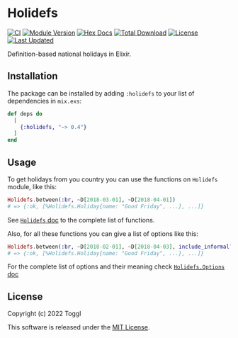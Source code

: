 # Holidefs

[![CI](https://github.com/toggl/holidefs/actions/workflows/elixir.yml/badge.svg)](https://github.com/toggl/holidefs/actions/workflows/elixir.yml)
[![Module Version](https://img.shields.io/hexpm/v/holidefs.svg)](https://hex.pm/packages/holidefs)
[![Hex Docs](https://img.shields.io/badge/hex-docs-lightgreen.svg)](https://hexdocs.pm/holidefs/)
[![Total Download](https://img.shields.io/hexpm/dt/holidefs.svg)](https://hex.pm/packages/holidefs)
[![License](https://img.shields.io/hexpm/l/holidefs.svg)](https://github.com/toggl/holidefs/blob/master/LICENSE.md)
[![Last Updated](https://img.shields.io/github/last-commit/toggl/holidefs.svg)](https://github.com/toggl/holidefs/commits/master)

Definition-based national holidays in Elixir.

## Installation

The package can be installed by adding `:holidefs` to your list
of dependencies in `mix.exs`:

```elixir
def deps do
  [
    {:holidefs, "~> 0.4"}
  ]
end
```

## Usage

To get holidays from you country you can use the functions on
`Holidefs` module, like this:

```elixir
Holidefs.between(:br, ~D[2018-03-01], ~D[2018-04-01])
# => {:ok, [%Holidefs.Holiday{name: "Good Friday", ...}, ...]}
```

See [`Holidefs` doc](http://hexdocs.pm/holidefs/Holidefs.html) to the
complete list of functions.

Also, for all these functions you can give a list of options like
this:

```elixir
Holidefs.between(:br, ~D[2018-02-01], ~D[2018-04-03], include_informal?: true)
# => {:ok, [%Holidefs.Holiday{name: "Good Friday", ...}, ...]}
```

For the complete list of options and their meaning check
[`Holidefs.Options` doc](http://hexdocs.pm/holidefs/Holidefs.Options.html)

## License

Copyright (c) 2022 Toggl

This software is released under the [MIT License](./LICENSE.md).
